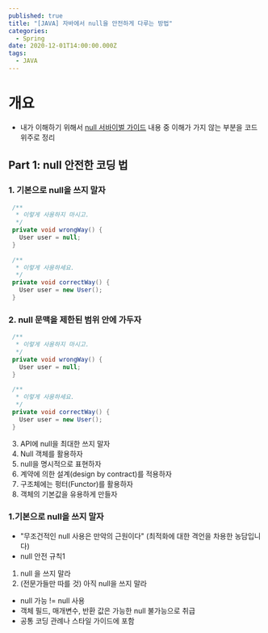 ```yaml
---
published: true
title: "[JAVA] 자바에서 null을 안전하게 다루는 방법"
categories:
  - Spring
date: 2020-12-01T14:00:00.000Z
tags:
  - JAVA
---
```


<!--more-->

# 개요

* 내가 이해하기 위해서 [null 서바이벌 가이드][slide-share] 내용 중 이해가 가지 않는 부분을 코드 위주로 정리

## Part 1: null 안전한 코딩 법

### 1. 기본으로 null을 쓰지 말자

```java
 /**
  * 이렇게 사용하지 마시고.
  */
 private void wrongWay() {
   User user = null;
 }
 
 /**
  * 이렇게 사용하세요.
  */
 private void correctWay() {
   User user = new User();
 }
```
 
### 2. null 문맥을 제한된 범위 안에 가두자
 
```java
 /**
  * 이렇게 사용하지 마시고.
  */
 private void wrongWay() {
   User user = null;
 }
 
 /**
  * 이렇게 사용하세요.
  */
 private void correctWay() {
   User user = new User();
 }
```
 
 3. API에 null을 최대한 쓰지 말자
 4. Null 객체를 활용하자
 5. null을 명시적으로 표현하자
 6. 계약에 의한 설계(design by contract)를 적용하자
 7. 구조체에는 펑터(Functor)를 활용하자
 8. 객체의 기본값을 유용하게 만들자

### 1.기본으로 null을 쓰지 말자

* "무조건적인 null 사용은 만악의 근원이다" (최적화에 대한 격언을 차용한 농담입니다)
* null 안전 규칙1
 1. null 을 쓰지 말라
 2. (전문가들만 따를 것) 아직 null을 쓰지 말라
* null 가능 != null 사용
* 객체 필드, 매개변수, 반환 값은 가능한 null 불가능으로 취급
* 공통 코딩 관례나 스타일 가이드에 포함


[slide-share]: https://www2.slideshare.net/gyumee/java-null-survival-guide